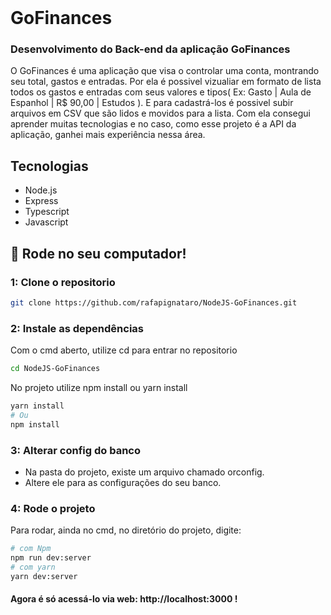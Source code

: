 <br />
<h1>GoFinances</h1>
<h3>Desenvolvimento do Back-end da aplicação GoFinances</h3>

O GoFinances é uma aplicação que visa o controlar uma conta, montrando seu total, gastos e entradas. Por ela é possivel vizualiar em formato
de lista todos os gastos e entradas com seus valores e tipos( Ex: Gasto | Aula de Espanhol | R$ 90,00 | Estudos ). E para cadastrá-los é
possivel subir arquivos em CSV que são lidos e movidos para a lista. Com ela consegui aprender muitas tecnologias e no caso, como esse 
projeto é a API da aplicação, ganhei mais experiência nessa área.

## Tecnologias
- Node.js
- Express
- Typescript
- Javascript

## :rocket: Rode no seu computador!

### 1: Clone o repositorio

```sh
git clone https://github.com/rafapignataro/NodeJS-GoFinances.git
```

### 2: Instale as dependências
Com o cmd aberto, utilize cd para entrar no repositorio

```sh
cd NodeJS-GoFinances
```

No projeto utilize npm install ou yarn install
```sh
yarn install
# Ou
npm install
```

### 3: Alterar config do banco
- Na pasta do projeto, existe um arquivo chamado orconfig.
- Altere ele para as configurações do seu banco.

### 4: Rode o projeto
Para rodar, ainda no cmd, no diretório do projeto, digite:

```sh
# com Npm
npm run dev:server
# com yarn
yarn dev:server
```

#### Agora é só acessá-lo via web: http://localhost:3000 !
